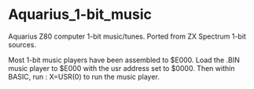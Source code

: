 # Aquarius_1-bit_music
Aquarius Z80 computer 1-bit music/tunes. Ported from ZX Spectrum 1-bit sources.


Most 1-bit music players have been assembled to $E000.
Load the .BIN music player to $E000 with the usr address set to $0000.
Then within BASIC, run :   X=USR(0)  to run the music player.

